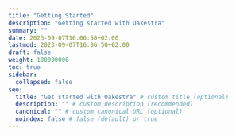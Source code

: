 ```yaml
---
title: "Getting Started"
description: "Getting started with Oakestra"
summary: ""
date: 2023-09-07T16:06:50+02:00
lastmod: 2023-09-07T16:06:50+02:00
draft: false
weight: 100000000
toc: true
sidebar:
  collapsed: false
seo:
  title: "Get started with Oakestra" # custom title (optional)
  description: "" # custom description (recommended)
  canonical: "" # custom canonical URL (optional)
  noindex: false # false (default) or true
---
```

